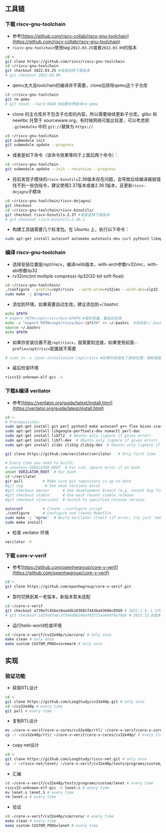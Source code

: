 ## 工具链
### 下载 riscv-gnu-toolchain

* 参考[https://github.com/riscv-collab/riscv-gnu-toolchain](https://github.com/riscv-collab/riscv-gnu-toolchain)
* `riscv-gnu-toolchain`使用tag:`2022.03.25`或者`2022.03.09`的版本
```bash
cd ~
git clone https://github.com/riscv/riscv-gnu-toolchain
cd ~/riscv-gnu-toolchain
git checkout 2022.03.25 #或者选择下面版本
# git checkout 2022.03.09
```

* qemu太大且toolchain的编译并不需要，clone后排除qemu这个子仓库
```bash
cd ~/riscv-gnu-toolchain
git rm qemu
# git reset --hard HEAD #如果你想取消rm qemu
```

* clone 的主仓库并不包含子仓库的内容，所以需要继续更新子仓库。glibc 和 newlibc 托管于 sourceware.org，有时候网络可能比较差，可以考虑把 `.gitmodules` 中的 `git://`替换为 `https://`
```bash
cd ~/riscv-gnu-toolchain
git submodule init
git submodule update --progress
```

* 或者是如下命令（该命令效果等同于上面后两个命令）：
```bash
cd ~/riscv-gnu-toolchain
git submodule update --init --recursive --progress
```

* 目前发现子模块的`riscv-binutils`2.38版本存在问题，会导致后续编译器报错找不到一些伪指令，建议使用2.37版本或者2.36.1版本，且更新`riscv-dejagnu`子模块
```bash
cd ~/riscv-gnu-toolchain/riscv-dejagnu/
git checkout
cd ~/riscv-gnu-toolchain/riscv-binutils/
git checkout riscv-binutils-2.37 #或者选择下面版本
# git checkout riscv-binutils-2.36.1
```

* 构建工具链需要几个标准包。在 Ubuntu 上，执行以下命令：
```bash
sudo apt-get install autoconf automake autotools-dev curl python3 libmpc-dev libmpfr-dev libgmp-dev gawk build-essential bison flex texinfo gperf libtool patchutils bc zlib1g-dev libexpat-dev
```

### 编译 riscv-gnu-toolchain

* 选择安装位置是/opt/riscv，编译nelib版本，with-arch参数rv32imc，with-abi参数ilp32
* rv32imc(int multiple compress)-ilp32(32-bit soft-float)
```bash
cd ~/riscv-gnu-toolchain/
./configure --prefix=/opt/riscv  --with-arch=rv32imc --with-abi=ilp32
sudo make -j $(nproc)
```

* 添加到环境，如果需要自动生效，建议添加到~/.bashrc
```bash
echo $PATH
# export PATH=/opt/riscv/bin:$PATH #临时变量，重启后失效
echo -e "export PATH=/opt/riscv/bin:\$PATH" >> ~/.bashrc  #添加到~/.bashrc，不要重复添加
source ~/.bashrc
echo $PATH
```


* 如果你安装位置不是`/opt/riscv`，就需要软连接，如果使用前面`--prefix=/opt/riscv`配置就不需要
```bash
# sudo ln -s /your-installation /opt/riscv #如果你安装在了其他位置，请软连接到/opt/riscv
```
* 最后检查环境
```bash
riscv32-unknown-elf-gcc -v
```

### 下载&编译 verilator

* 参考[https://verilator.org/guide/latest/install.html](https://verilator.org/guide/latest/install.html)
```bash
cd ~
# Prerequisites:
sudo apt-get install git perl python3 make autoconf g++ flex bison ccache
sudo apt-get install libgoogle-perftools-dev numactl perl-doc
sudo apt-get install libfl2  # Ubuntu only (ignore if gives error)
sudo apt-get install libfl-dev  # Ubuntu only (ignore if gives error)
sudo apt-get install zlibc zlib1g zlib1g-dev  # Ubuntu only (ignore if gives error)

git clone https://github.com/verilator/verilator   # Only first time

# Every time you need to build:
# unsetenv VERILATOR_ROOT  # For csh; ignore error if on bash
unset VERILATOR_ROOT  # For bash
cd ~/verilator
git pull         # Make sure git repository is up-to-date
#git tag          # See what versions exist
#git checkout master      # Use development branch (e.g. recent bug fixes)
#git checkout stable      # Use most recent stable release
#git checkout v{version}  # Switch to specified release version

autoconf         # Create ./configure script
./configure      # Configure and create Makefile
sudo make -j `nproc`  # Build Verilator itself (if error, try just 'make')
sudo make install
```

* 检查 verilator 环境
```bash
verilator -V
```


### 下载 core-v-verif 
* 参考[https://github.com/openhwgroup/core-v-verif](https://github.com/openhwgroup/core-v-verif)
```bash
cd ~
git clone https://github.com/openhwgroup/core-v-verif.git
```

* 暂时切换到某一老版本，新版本暂未适配
```bash
cd ~/core-v-verif
git checkout a739efc45be10aaddb103b81f443ba93606c0569 # 2022.1.4，1.5开始修改Common.mk
# git checkout cd2fe0fa6c3f5e6d0b240af65272aaeb9f6e79b6 # 2021.12.8版本，命令不同
```

* 运行hello-world检查环境
```bash
cd ~/core-v-verif/cv32e40p/sim/core/ # only once
make clean # only once
make custom CUSTOM_PROG=coremark # only once
```


## 实现
### 验证功能

* 获取RTL设计
```bash
cd ~
git clone https://github.com/LongStudy/cv32e40p.git # only once
cd ~/cv32e40p # every time
git pull # every time
```

* 复制RTL设计
```bash
mv ~/core-v-verif/core-v-cores/cv32e40p/rtl/ ~/core-v-verif/core-v-cores/cv32e40p/rtl_bk/ # only once
cp -r ~/cv32e40p/rtl/ ~/core-v-verif/core-v-cores/cv32e40p/ # every time
```

* copy net设计
```bash
cd ~
git clone https://github.com/LongStudy/riscv-net.git # only once
cp -r ~/riscv-net/lenet/ ~/core-v-verif/cv32e40p/tests/programs/custom/ # every time
```

* 汇编
```bash
cd ~/core-v-verif/cv32e40p/tests/programs/custom/lenet # every time
riscv32-unknown-elf-gcc -S lenet.c # every time
mv lenet.s lenet.S # every time
rm lenet.c # every time
```

* 验证
```bash
cd ~/core-v-verif/cv32e40p/sim/core/ # every time
make clean # every time
make custom CUSTOM_PROG=lenet # every time
```


